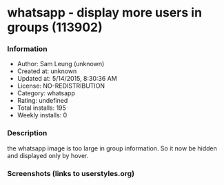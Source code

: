 # whatsapp - display more users in groups (113902)

### Information
- Author: Sam Leung (unknown)
- Created at: unknown
- Updated at: 5/14/2015, 8:30:36 AM
- License: NO-REDISTRIBUTION
- Category: whatsapp
- Rating: undefined
- Total installs: 195
- Weekly installs: 0


### Description
the whatsapp image is too large in group information. So it now be hidden and displayed only by hover.


### Screenshots (links to userstyles.org)



